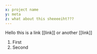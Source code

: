 ```yaml
---
x: project name
y: meta
z: what about this sheeeeiht???
---
```


Hello this is a link [[link]] or another [[link]]

1. First
2. Second
